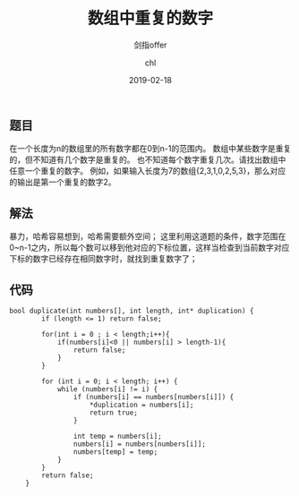 ﻿---
layout:     post
title:      "数组中重复的数字"
subtitle:   "剑指offer"
date:       2019-02-18
author:     "chl"
header-img: "/img/jzoffer.jpg"
tags:
    - 剑指offer
--- 

## 题目
在一个长度为n的数组里的所有数字都在0到n-1的范围内。 数组中某些数字是重复的，但不知道有几个数字是重复的。
也不知道每个数字重复几次。请找出数组中任意一个重复的数字。 
例如，如果输入长度为7的数组{2,3,1,0,2,5,3}，那么对应的输出是第一个重复的数字2。

## 解法
暴力，哈希容易想到，哈希需要额外空间；
这里利用这道题的条件，数字范围在0~n-1之内，所以每个数可以移到他对应的下标位置，这样当检查到当前数字对应下标的数字已经存在相同数字时，就找到重复数字了；

## 代码
```
bool duplicate(int numbers[], int length, int* duplication) {
        if (length <= 1) return false;
        
        for(int i = 0 ; i < length;i++){
            if(numbers[i]<0 || numbers[i] > length-1){
                return false;
            }
        }
        
        for (int i = 0; i < length; i++) {
            while (numbers[i] != i) {
                if (numbers[i] == numbers[numbers[i]]) {
                    *duplication = numbers[i];
                    return true;
                }

                int temp = numbers[i];
                numbers[i] = numbers[numbers[i]];
                numbers[temp] = temp;
            }
        }
        return false;
    }
```
